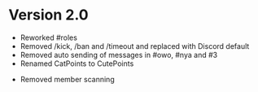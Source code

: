 # Version 2.0
+ Reworked #roles
+ Removed /kick, /ban and /timeout and replaced with Discord default
+ Removed auto sending of messages in #owo, #nya and #3
+ Renamed CatPoints to CutePoints
- Removed member scanning